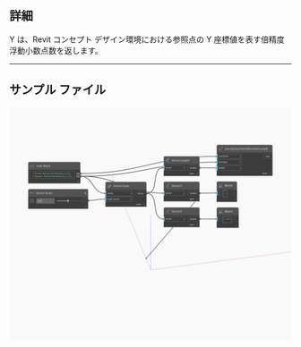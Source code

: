 ## 詳細
Y は、Revit コンセプト デザイン環境における参照点の Y 座標値を表す倍精度浮動小数点数を返します。
___
## サンプル ファイル

![Y](./Autodesk.DesignScript.Geometry.Vector.Y_img.jpg)

